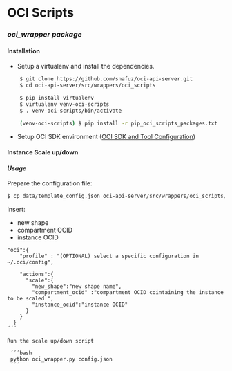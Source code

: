 # OCI Scripts

### _oci_wrapper package_

#### Installation

* Setup a virtualenv and install the dependencies.

```bash
    $ git clone https://github.com/snafuz/oci-api-server.git
    $ cd oci-api-server/src/wrappers/oci_scripts

    $ pip install virtualenv
    $ virtualenv venv-oci-scripts
    $ . venv-oci-scripts/bin/activate

    (venv-oci-scripts) $ pip install -r pip_oci_scripts_packages.txt

```

* Setup OCI SDK environment ([OCI SDK and Tool Configuration](https://docs.us-phoenix-1.oraclecloud.com/Content/API/Concepts/sdkconfig.htm))



#### Instance Scale up/down

#### *Usage*

Prepare the configuration file:
```bash
$ cp data/template_config.json oci-api-server/src/wrappers/oci_scripts/config.json
```

Insert:
  * new shape
  * compartment OCID
  * instance OCID

```
"oci":{
    "profile" : "(OPTIONAL) select a specific configuration in  ~/.oci/config",

    "actions":{
      "scale":{
        "new_shape":"new shape name",
        "compartment_ocid" :"compartment OCID cointaining the instance to be scaled ",
        "instance_ocid":"instance OCID"
      }
    }
  }
´´´

Run the scale up/down script

 ´´´bash
 python oci_wrapper.py config.json
 ´´´